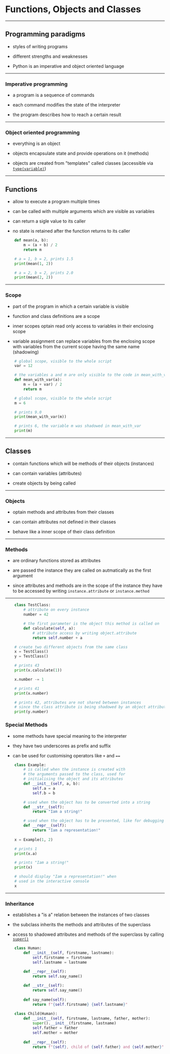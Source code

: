 # Functions, Objects and Classes

---

## Programming paradigms

 - styles of writing programs

 - different strengths and weaknesses

 - Python is an imperative and object oriented language

---

### Imperative programming

 - a program is a sequence of commands

 - each command modifies the state of the interpreter

 - the program describes how to reach a certain result

---

### Object oriented programming

 - everything is an object

 - objects encapsulate state and provide operations on it (methods)

 - objects are created from "templates" called classes
   (accessible via [`type(variable)`](https://docs.python.org/3/library/functions.html#type))

---

## Functions

 - allow to execute a program multiple times

 - can be called with multiple arguments which are visible as variables

 - can return a sigle value to its caller

 - no state is retained after the function returns to its caller

```python
    def mean(a, b):
        m = (a + b) / 2
        return m

    # a = 1, b = 2, prints 1.5
    print(mean(1, 2))

    # a = 2, b = 2, prints 2.0
    print(mean(2, 2))
```

---

### Scope

 - part of the program in which a certain variable is visible

 - function and class definitions are a scope

 - inner scopes optain read only access to variables in their enclosing scope

 - variable assignment can replace variables from the enclosing scope with
   variables from the current scope having the same name (shadowing)

```python
    # global scope, visible to the whole script
    var = 12

    # the variables a and m are only visible to the code in mean_with_var
    def mean_with_var(a):
        m = (a + var) / 2
        return m

    # global scope, visible to the whole script
    m = 6

    # prints 9.0
    print(mean_with_var(m))

    # prints 6, the variable m was shadowed in mean_with_var
    print(m)
```

---

## Classes

 - contain functions which will be methods of their objects (instances)

 - can contain variables (attributes)

 - create objects by being called

---

### Objects

 - optain methods and attributes from their classes

 - can contain attributes not defined in their classes

 - behave like a inner scope of their class definition

---

### Methods

 - are ordinary functions stored as attributes

 - are passed the instance they are called on autmatically as the first argument

 - since attributes and methods are in the scope of the instance
   they have to be accessed by writing `instance.attribute` or `instance.method`

---

```python
    class TestClass:
        # attribute on every instance
        number = 42

        # the first parameter is the object this method is called on
        def calculate(self, a):
            # attribute access by writing object.attribute
            return self.number + a

    # create two different objects from the same class
    x = TestClass()
    y = TestClass()

    # prints 43
    print(x.calculate(1))

    x.number -= 1

    # prints 41
    print(x.number)

    # prints 42, attributes are not shared between instances
    # since the class attribute is being shadowed by an object attribute
    print(y.number)
```

### Special Methods

 - some methods have special meaning to the interpreter

 - they have two underscores as prefix and suffix

 - can be used for customising operators like `+` and `==`

```python
    class Example:
        # is called when the instance is created with
        # the arguments passed to the class, used for
        # initialising the object and its attributes
        def __init__(self, a, b):
            self.a = a
            self.b = b

        # used when the object has to be converted into a string
        def __str__(self):
            return "Iam a string!"

        # used when the object has to be presented, like for debugging
        def __repr__(self):
            return "Iam a representation!"
    
    x = Example(1, 2)

    # prints 1
    print(x.a)

    # prints "Iam a string!"
    print(x)

    # should display "Iam a representation!" when
    # used in the interactive console
    x
```

---

### Inheritance

 - establishes a "is a" relation between the instances of two classes

 - the subclass inherits the methods and attributes of the superclass

 - access to shadowed attributes and methods of the superclass
   by calling [`super()`](https://docs.python.org/3/library/functions.html#super)

```python
    class Human:
        def __init__(self, firstname, lastname):
            self.firstname = firstname
            self.lastname = lastname
    
        def __repr__(self):
            return self.say_name()

        def __str__(self):
            return self.say_name()
    
        def say_name(self):
            return f"{self.firstname} {self.lastname}"
    
    class Child(Human):
        def __init__(self, firstname, lastname, father, mother):
            super().__init__(firstname, lastname)
            self.father = father
            self.mother = mother
    
        def __repr__(self):
            return f"{self}, child of {self.father} and {self.mother}"
```
